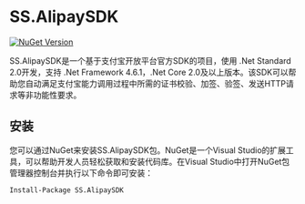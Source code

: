 # SS.AlipaySDK

[![NuGet Version](https://img.shields.io/nuget/v/ss.alipay.svg?style=flat)](https://www.nuget.org/packages?q=ss.alipay)

SS.AlipaySDK是一个基于支付宝开放平台官方SDK的项目，使用 .Net Standard 2.0开发，支持 .Net Framework 4.6.1，.Net Core 2.0及以上版本。该SDK可以帮助您自动满足支付宝能力调用过程中所需的证书校验、加签、验签、发送HTTP请求等非功能性要求。

## 安装

您可以通过NuGet来安装SS.AlipaySDK包。NuGet是一个Visual Studio的扩展工具，可以帮助开发人员轻松获取和安装代码库。在Visual Studio中打开NuGet包管理器控制台并执行以下命令即可安装：

```sh
Install-Package SS.AlipaySDK
```
